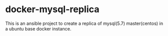 # docker-mysql-replica

This is an ansible project to create a replica of mysql(5.7) master(centos) in a ubuntu base docker instance. 
